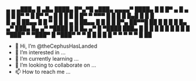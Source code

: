 
  ▄ ▄   ▄███▄   █     ▄█▄    ████▄ █▀▄▀█ ▄███▄          ▄▄▄▄▀ ████▄     █    █  █▀ ▄  █    ▄   
 █   █  █▀   ▀  █     █▀ ▀▄  █   █ █ █ █ █▀   ▀      ▀▀▀ █    █   █     █    █▄█  █   █     █  
█ ▄   █ ██▄▄    █     █   ▀  █   █ █ ▄ █ ██▄▄            █    █   █     █    █▀▄  ██▀▀█ ██   █ 
█  █  █ █▄   ▄▀ ███▄  █▄  ▄▀ ▀████ █   █ █▄   ▄▀        █     ▀████     ███▄ █  █ █   █ █ █  █ 
 █ █ █  ▀███▀       ▀ ▀███▀           █  ▀███▀         ▀                    ▀  █     █  █  █ █ 
  ▀ ▀                                ▀                                        ▀     ▀   █   ██ 
                                                                                               


- 👋 Hi, I’m @theCephusHasLanded
- 👀 I’m interested in ...
- 🌱 I’m currently learning ...
- 💞️ I’m looking to collaborate on ...
- 📫 How to reach me ...

<!---
theCephusHasLanded/theCephusHasLanded is a ✨ special ✨ repository because its `README.md` (this file) appears on your GitHub profile.
You can click the Preview link to take a look at your changes.
--->
